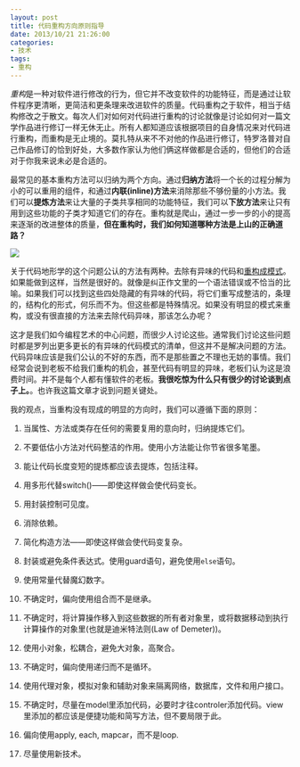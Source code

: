 ```yaml
---
layout: post
title: 代码重构方向原则指导
date: 2013/10/21 21:26:00
categories:
- 技术
tags:
- 重构
---
```




*重构*是一种对软件进行修改的行为，但它并不改变软件的功能特征，而是通过让软件程序更清晰，更简洁和更条理来改进软件的质量。代码重构之于软件，相当于结构修改之于散文。每次人们对如何对代码进行重构的讨论就像是讨论如何对一篇文学作品进行修订一样无休无止。所有人都知道应该根据项目的自身情况来对代码进行重构，而重构是无止境的。莫扎特从来不不对他的作品进行修订，特罗洛普对自己作品修订的恰到好处，大多数作家认为他们俩这样做都是合适的，但他们的合适对于你我来说未必是合适的。

最常见的基本重构方法可以归纳为两个方向。通过**归纳方法**将一个长的过程分解为小的可以重用的组件，和通过**内联(inline)方法**来消除那些不够份量的小方法。我们可以**提炼方法**来让大量的子类共享相同的功能特征，我们可以**下放方法**来让只有用到这些功能的子类才知道它们的存在。重构就是爬山，通过一步一步的小的提高来逐渐的改进整体的质量，**但在重构时，我们如何知道哪种方法是上山的正确道路？**

![](http://pics.naaln.com/blog/2019-05-14-123221.jpg-basicBlog)

关于代码地形学的这个问题公认的方法有两种。去除有异味的代码和[重构成模式](http://www.amazon.cn/gp/product/B00A9YD7A2/ref=as_li_qf_sp_asin_il_tl?ie=UTF8&camp=536&creative=3200&creativeASIN=B00A9YD7A2&linkCode=as2&tag=vastwork-23)。如果能做到这样，当然是很好的。就像是纠正作文里的一个语法错误或不恰当的比喻。如果我们可以找到这些四处隐藏的有异味的代码，将它们重写成整洁的，条理的，结构化的形式，何乐而不为。但这些都是特殊情况。如果没有明显的模式来重构，或没有很直接的方法来去除代码异味，那该怎么办呢？

这才是我们如今编程艺术的中心问题，而很少人讨论这些。通常我们讨论这些问题时都是罗列出更多更长的有异味的代码模式的清单，但这并不是解决问题的方法。代码异味应该是我们公认的不好的东西，而不是那些置之不理也无妨的事情。我们经常会说到老板不给我们重构的机会，甚至代码有明显的异味，老板们认为这是浪费时间。并不是每个人都有懂软件的老板。**我很吃惊为什么只有很少的讨论谈到点子上。**。也许我这篇文章才说到问题关键处。

我的观点，当重构没有现成的明显的方向时，我们可以遵循下面的原则：

1.  当属性、方法或类存在任何的需要复用的意向时，归纳提炼它们。

2.  不要低估小方法对代码整洁的作用。使用小方法能让你节省很多笔墨。

3.  能让代码长度变短的提炼都应该去提炼，包括注释。

4.  用多形代替switch()——即使这样做会使代码变长。

5.  用封装控制可见度。

6.  消除依赖。

7.  简化构造方法——即使这样做会使代码变复杂。

8.  封装或避免条件表达式。使用guard语句，避免使用`else`语句。

9.  使用常量代替魔幻数字。

10. 不确定时，偏向使用组合而不是继承。

11. 不确定时，将计算操作移入到这些数据的所有者对象里，或将数据移动到执行计算操作的对象里(也就是迪米特法则(Law of Demeter))。

12. 使用小对象，松耦合，避免大对象，高聚合。

13. 不确定时，偏向使用递归而不是循环。

14. 使用代理对象，模拟对象和辅助对象来隔离网络，数据库，文件和用户接口。

15. 不确定时，尽量在model里添加代码，必要时才往controler添加代码。view里添加的都应该是便捷功能和简写方法，但不要局限于此。

16. 偏向使用apply, each, mapcar，而不是loop.

17. 尽量使用新技术。
